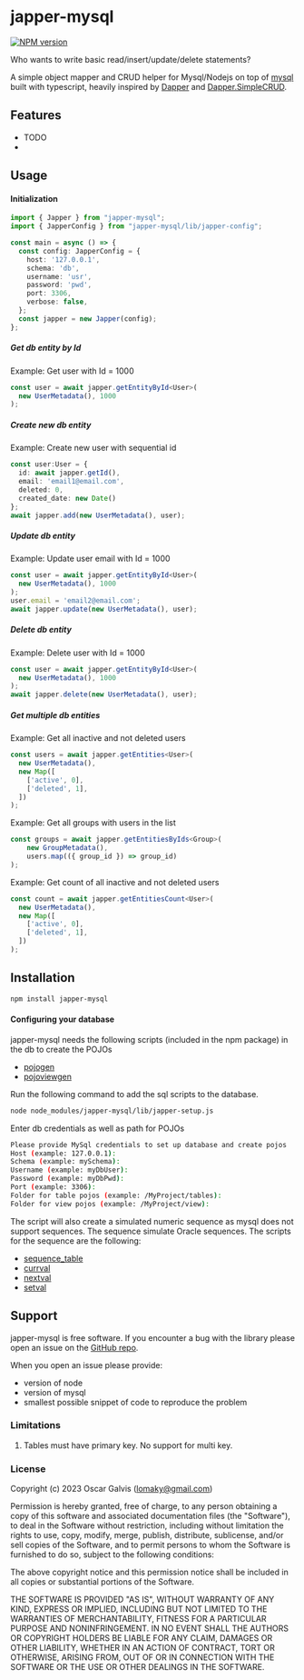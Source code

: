 # japper-mysql

<span class="badge-npmversion"><a href="https://www.npmjs.com/package/japper-mysql" title="View this project on NPM"><img src="https://img.shields.io/npm/v/japper.svg" alt="NPM version" /></a></span>

Who wants to write basic read/insert/update/delete statements? 

A simple object mapper and CRUD helper for Mysql/Nodejs on top of [mysql](https://www.npmjs.com/package/mysql) built with typescript, heavily inspired by [Dapper](https://github.com/DapperLib/Dapper) and [Dapper.SimpleCRUD](https://github.com/ericdc1/Dapper.SimpleCRUD).

## Features

- TODO
- 

## Usage

#### Initialization

```typescript
import { Japper } from "japper-mysql";
import { JapperConfig } from "japper-mysql/lib/japper-config";

const main = async () => {
  const config: JapperConfig = {
    host: '127.0.0.1',
    schema: 'db',
    username: 'usr',
    password: 'pwd',
    port: 3306,
    verbose: false,
  };
  const japper = new Japper(config);
};
```
##### Get db entity by Id
Example: Get user with Id = 1000
```typescript
const user = await japper.getEntityById<User>(
  new UserMetadata(), 1000
);
```

##### Create new db entity
Example: Create new user with sequential id
```typescript
const user:User = {
  id: await japper.getId(),
  email: 'email1@email.com',
  deleted: 0,
  created_date: new Date()
};
await japper.add(new UserMetadata(), user);
```

##### Update db entity
Example: Update user email with Id = 1000
```typescript
const user = await japper.getEntityById<User>(
  new UserMetadata(), 1000
);
user.email = 'email2@email.com';
await japper.update(new UserMetadata(), user);
```

##### Delete db entity
Example: Delete user with Id = 1000
```typescript
const user = await japper.getEntityById<User>(
  new UserMetadata(), 1000
);
await japper.delete(new UserMetadata(), user);
```

##### Get multiple db entities
Example: Get all inactive and not deleted users
```typescript
const users = await japper.getEntities<User>(
  new UserMetadata(),
  new Map([
	['active', 0],
	['deleted', 1],
  ])
);
```
Example: Get all groups with users in the list
```typescript
const groups = await japper.getEntitiesByIds<Group>(
    new GroupMetadata(),
    users.map(({ group_id }) => group_id)
);
```
Example: Get count of all inactive and not deleted users
```typescript
const count = await japper.getEntitiesCount<User>(
  new UserMetadata(),
  new Map([
	['active', 0],
	['deleted', 1],
  ])
);
```
## Installation

```bash
npm install japper-mysql
```

#### Configuring your database

japper-mysql needs the following scripts (included in the npm package) in the db to create the POJOs
- [pojogen](https://github.com/lomaky/japper/blob/main/src/sql-scripts/pojogen.sql)
- [pojoviewgen](https://github.com/lomaky/japper/blob/main/src/sql-scripts/pojoviewgen.sql)

Run the following command to add the sql scripts to the database.


```bash
node node_modules/japper-mysql/lib/japper-setup.js
```
Enter db credentials as well as path for POJOs
```bash
Please provide MySql credentials to set up database and create pojos
Host (example: 127.0.0.1): 
Schema (example: mySchema): 
Username (example: myDbUser): 
Password (example: myDbPwd): 
Port (example: 3306): 
Folder for table pojos (example: /MyProject/tables): 
Folder for view pojos (example: /MyProject/view): 
```

The script will also create a simulated numeric sequence as mysql does not support sequences. The sequence simulate Oracle sequences. The scripts for the sequence are the following:
- [sequence_table](https://github.com/lomaky/japper/blob/main/src/sql-scripts/sequence_table.sql) 
- [currval](https://github.com/lomaky/japper/blob/main/src/sql-scripts/currval.sql)
- [nextval](https://github.com/lomaky/japper/blob/main/src/sql-scripts/nextval.sql)
- [setval](https://github.com/lomaky/japper/blob/main/src/sql-scripts/setval.sql)


## Support

japper-mysql is free software. If you encounter a bug with the library please open an issue on the [GitHub repo](https://github.com/lomaky/japper).

When you open an issue please provide:

- version of node
- version of mysql
- smallest possible snippet of code to reproduce the problem

### Limitations

1. Tables must have primary key. No support for multi key.

### License

Copyright (c) 2023 Oscar Galvis (lomaky@gmail.com)

Permission is hereby granted, free of charge, to any person obtaining a copy
of this software and associated documentation files (the "Software"), to deal
in the Software without restriction, including without limitation the rights
to use, copy, modify, merge, publish, distribute, sublicense, and/or sell
copies of the Software, and to permit persons to whom the Software is
furnished to do so, subject to the following conditions:

The above copyright notice and this permission notice shall be included in
all copies or substantial portions of the Software.

THE SOFTWARE IS PROVIDED "AS IS", WITHOUT WARRANTY OF ANY KIND, EXPRESS OR
IMPLIED, INCLUDING BUT NOT LIMITED TO THE WARRANTIES OF MERCHANTABILITY,
FITNESS FOR A PARTICULAR PURPOSE AND NONINFRINGEMENT. IN NO EVENT SHALL THE
AUTHORS OR COPYRIGHT HOLDERS BE LIABLE FOR ANY CLAIM, DAMAGES OR OTHER
LIABILITY, WHETHER IN AN ACTION OF CONTRACT, TORT OR OTHERWISE, ARISING FROM,
OUT OF OR IN CONNECTION WITH THE SOFTWARE OR THE USE OR OTHER DEALINGS IN
THE SOFTWARE.